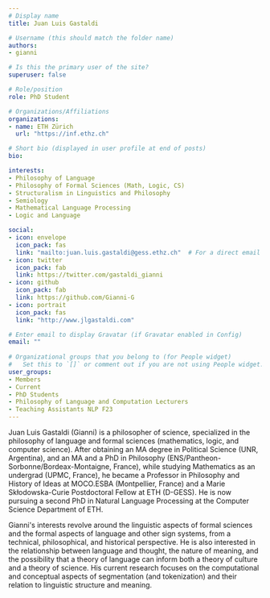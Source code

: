 ```yaml
---
# Display name
title: Juan Luis Gastaldi

# Username (this should match the folder name)
authors:
- gianni

# Is this the primary user of the site?
superuser: false

# Role/position
role: PhD Student 

# Organizations/Affiliations
organizations:
- name: ETH Zürich
  url: "https://inf.ethz.ch"

# Short bio (displayed in user profile at end of posts)
bio: 

interests:
- Philosophy of Language
- Philosophy of Formal Sciences (Math, Logic, CS)
- Structuralism in Linguistics and Philosophy
- Semiology
- Mathematical Language Processing
- Logic and Language

social:
- icon: envelope
  icon_pack: fas
  link: "mailto:juan.luis.gastaldi@gess.ethz.ch"  # For a direct email link, use "mailto:test@example.org".
- icon: twitter
  icon_pack: fab
  link: https://twitter.com/gastaldi_gianni
- icon: github
  icon_pack: fab
  link: https://github.com/Gianni-G
- icon: portrait
  icon_pack: fas
  link: "http://www.jlgastaldi.com"

# Enter email to display Gravatar (if Gravatar enabled in Config)
email: ""
  
# Organizational groups that you belong to (for People widget)
#   Set this to `[]` or comment out if you are not using People widget.  
user_groups:
- Members
- Current
- PhD Students
- Philosophy of Language and Computation Lecturers
- Teaching Assistants NLP F23
---
```

Juan Luis Gastaldi (Gianni) is a philosopher of science, specialized in the philosophy of language and formal sciences (mathematics, logic, and computer science). After obtaining an MA degree in Political Science (UNR, Argentina), and an MA and a PhD in Philosophy (ENS/Pantheon-Sorbonne/Bordeax-Montaigne, France), while studying Mathematics as an undergrad (UPMC, France), he became a Professor in Philosophy and History of Ideas at MOCO.ESBA (Montpellier, France) and a Marie Skłodowska-Curie Postdoctoral Fellow at ETH (D-GESS). He is now pursuing a second PhD in Natural Language Processing at the Computer Science Department of ETH.

Gianni's interests revolve around the linguistic aspects of formal sciences and the formal aspects of language and other sign systems, from a technical, philosophical, and historical perspective. He is also interested in the relationship between language and thought, the nature of meaning, and the possibility that a theory of language can inform both a theory of culture and a theory of science. His current research focuses on the computational and conceptual aspects of segmentation (and tokenization) and their relation to linguistic structure and meaning.
